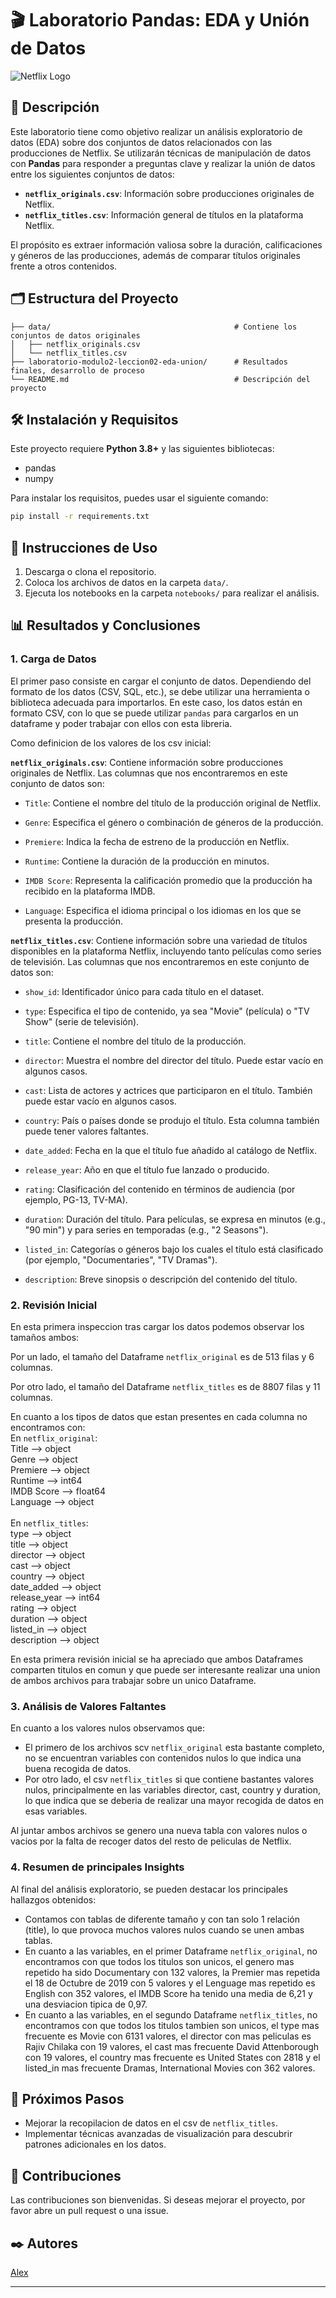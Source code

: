 # 🎬 Laboratorio Pandas: EDA y Unión de Datos

![Netflix Logo](https://upload.wikimedia.org/wikipedia/commons/thumb/0/08/Netflix_2015_logo.svg/1198px-Netflix_2015_logo.svg.png)

## 📖 Descripción

Este laboratorio tiene como objetivo realizar un análisis exploratorio de datos (EDA) sobre dos conjuntos de datos relacionados con las producciones de Netflix. Se utilizarán técnicas de manipulación de datos con **Pandas** para responder a preguntas clave y realizar la unión de datos entre los siguientes conjuntos de datos:

- **`netflix_originals.csv`**: Información sobre producciones originales de Netflix.
- **`netflix_titles.csv`**: Información general de títulos en la plataforma Netflix.

El propósito es extraer información valiosa sobre la duración, calificaciones y géneros de las producciones, además de comparar títulos originales frente a otros contenidos.

## 🗂️ Estructura del Proyecto

```
├── data/                                         # Contiene los conjuntos de datos originales
│   ├── netflix_originals.csv
│   └── netflix_titles.csv
├── laboratorio-modulo2-leccion02-eda-union/      # Resultados finales, desarrollo de proceso
└── README.md                                     # Descripción del proyecto
```

## 🛠️ Instalación y Requisitos

Este proyecto requiere **Python 3.8+** y las siguientes bibliotecas:

- pandas
- numpy

Para instalar los requisitos, puedes usar el siguiente comando:

```bash
pip install -r requirements.txt
```

## 🚀 Instrucciones de Uso

1. Descarga o clona el repositorio.
2. Coloca los archivos de datos en la carpeta `data/`.
3. Ejecuta los notebooks en la carpeta `notebooks/` para realizar el análisis.

## 📊 Resultados y Conclusiones

### 1. Carga de Datos

El primer paso consiste en cargar el conjunto de datos. Dependiendo del formato de los datos (CSV, SQL, etc.), se debe utilizar una herramienta o biblioteca adecuada para importarlos. En este caso, los datos están en formato CSV, con lo que se puede utilizar `pandas` para cargarlos en un dataframe y poder trabajar con ellos con esta libreria.

Como definicion de los valores de los csv inicial:

**`netflix_originals.csv`**: Contiene información sobre producciones originales de Netflix. Las columnas que nos encontraremos en este conjunto de datos son: 

   - `Title`: Contiene el nombre del título de la producción original de Netflix.

   - `Genre`: Especifica el género o combinación de géneros de la producción.

   - `Premiere`: Indica la fecha de estreno de la producción en Netflix.

   - `Runtime`: Contiene la duración de la producción en minutos.

   - `IMDB Score`: Representa la calificación promedio que la producción ha recibido en la plataforma IMDB.

   - `Language`: Especifica el idioma principal o los idiomas en los que se presenta la producción.

**`netflix_titles.csv`**: Contiene información sobre una variedad de títulos disponibles en la plataforma Netflix, incluyendo tanto películas como series de televisión. Las columnas que nos encontraremos en este conjunto de datos son:

   - `show_id`: Identificador único para cada título en el dataset.

   - `type`: Especifica el tipo de contenido, ya sea "Movie" (película) o "TV Show" (serie de televisión).

   - `title`: Contiene el nombre del título de la producción.

   - `director`: Muestra el nombre del director del título. Puede estar vacío en algunos casos.

   - `cast`: Lista de actores y actrices que participaron en el título. También puede estar vacío en algunos casos.

   - `country`: País o países donde se produjo el título. Esta columna también puede tener valores faltantes.

   - `date_added`: Fecha en la que el título fue añadido al catálogo de Netflix.

   - `release_year`: Año en que el título fue lanzado o producido.

   - `rating`: Clasificación del contenido en términos de audiencia (por ejemplo, PG-13, TV-MA).

   - `duration`: Duración del título. Para películas, se expresa en minutos (e.g., "90 min") y para series en temporadas (e.g., "2 Seasons").

   - `listed_in`: Categorías o géneros bajo los cuales el título está clasificado (por ejemplo, "Documentaries", "TV Dramas").

   - `description`: Breve sinopsis o descripción del contenido del título.

### 2. Revisión Inicial

En esta primera inspeccion tras cargar los datos podemos observar los tamaños ambos:<br>

Por un lado, el tamaño del Dataframe `netflix_original` es de 513 filas y 6 columnas.<br>

Por otro lado, el tamaño del Dataframe `netflix_titles` es de 8807 filas y 11 columnas.<br>

En cuanto a los tipos de datos que estan presentes en cada columna no encontramos con:<br>
En `netflix_original`:<br>
Title    -->      object<br>
Genre     -->     object<br>
Premiere   -->    object<br>
Runtime    -->     int64<br>
IMDB Score -->   float64<br>
Language  -->     object<br>
<br>
En `netflix_titles`:<br>
type      -->      object<br>
title      -->     object<br>
director  -->      object<br>
cast        -->    object<br>
country        --> object<br>
date_added     --> object<br>
release_year -->    int64<br>
rating       -->   object<br>
duration   -->     object<br>
listed_in     -->  object<br>
description   -->  object<br>

En esta primera revisión inicial se ha apreciado que ambos Dataframes comparten titulos en comun y que puede ser interesante realizar una union de ambos archivos para trabajar sobre un unico Dataframe.

### 3. Análisis de Valores Faltantes

En cuanto a los valores nulos observamos que:<br>
- El primero de los archivos scv `netflix_original` esta bastante completo, no se encuentran variables con contenidos nulos lo que indica una buena recogida de datos.<br>
- Por otro lado, el csv `netflix_titles` si que contiene bastantes valores nulos, principalmente en las variables director, cast, country y duration, lo que indica que se deberia de realizar una mayor recogida de datos en esas variables.<br>

Al juntar ambos archivos se genero una nueva tabla con valores nulos o vacios por la falta de recoger datos del resto de peliculas de Netflix.

### 4. Resumen de principales Insights

Al final del análisis exploratorio, se pueden destacar los principales hallazgos obtenidos:<br>
 - Contamos con tablas de diferente tamaño y con tan solo 1 relación (title), lo que provoca muchos valores nulos cuando se unen ambas tablas.<br>
 - En cuanto a las variables, en el primer Dataframe `netflix_original`, no encontramos con que todos los titulos son unicos, el genero mas repetido ha sido Documentary con 132 valores, la Premier mas repetida el 18 de Octubre de 2019 con 5 valores y el Lenguage mas repetido es English con 352 valores, el IMDB Score ha tenido una media de 6,21 y una desviacion tipica de 0,97.<br>
  - En cuanto a las variables, en el segundo Dataframe `netflix_titles`, no encontramos con que todos los titulos tambien son unicos, el type mas frecuente es Movie con 6131 valores, el director con mas peliculas es Rajiv Chilaka	con 19 valores, el cast mas frecuente David Attenborough	con 19 valores, el country mas frecuente es United States	con 2818 y el listed_in mas frecuente Dramas, International Movies	con 362 valores.

## 🔄 Próximos Pasos

- Mejorar la recopilacion de datos en el csv de `netflix_titles`.
- Implementar técnicas avanzadas de visualización para descubrir patrones adicionales en los datos.

## 🤝 Contribuciones

Las contribuciones son bienvenidas. Si deseas mejorar el proyecto, por favor abre un pull request o una issue.

## ✒️ Autores

[Alex](https://github.com/SrAlcast)

---
